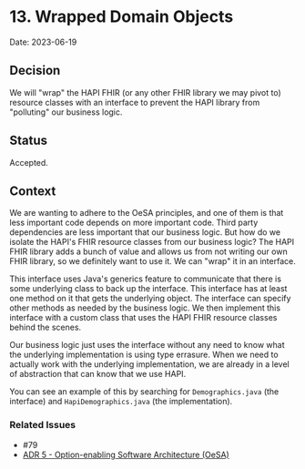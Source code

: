 # 13. Wrapped Domain Objects

Date: 2023-06-19

## Decision

We will "wrap" the HAPI FHIR (or any other FHIR library we may pivot to) resource classes with an interface to prevent the HAPI library from "polluting" our business logic.

## Status

Accepted.

## Context

We are wanting to adhere to the OeSA principles, and one of them is that less important code depends on more important code.  Third party dependencies are less important that our business logic.  But how do we isolate the HAPI's FHIR resource classes from our business logic?  The HAPI FHIR library adds a bunch of value and allows us from not writing our own FHIR library, so we definitely want to use it.  We can "wrap" it in an interface.

This interface uses Java's generics feature to communicate that there is some underlying class to back up the interface.  This interface has at least one method on it that gets the underlying object.  The interface can specify other methods as needed by the business logic.  We then implement this interface with a custom class that uses the HAPI FHIR resource classes behind the scenes.

Our business logic just uses the interface without any need to know what the underlying implementation is using type errasure.  When we need to actually work with the underlying implementation, we are already in a level of abstraction that can know that we use HAPI.

You can see an example of this by searching for `Demographics.java` (the interface) and `HapiDemographics.java` (the implementation).

### Related Issues

- #79
- [ADR 5 - Option-enabling Software Architecture (OeSA)](./005-oesa.md)
